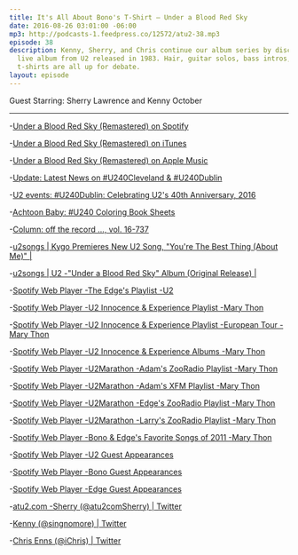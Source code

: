 ```yaml
---
title: It's All About Bono's T-Shirt — Under a Blood Red Sky
date: 2016-08-26 03:01:00 -06:00
mp3: http://podcasts-1.feedpress.co/12572/atu2-38.mp3
episode: 38
description: Kenny, Sherry, and Chris continue our album series by discussing this
  live album from U2 released in 1983. Hair, guitar solos, bass intros, and plaid
  t-shirts are all up for debate.
layout: episode
---
```


Guest Starring: Sherry Lawrence and Kenny October

***

-[Under a Blood Red Sky (Remastered) on Spotify][1]

-[Under a Blood Red Sky (Remastered) on iTunes][2]

-[Under a Blood Red Sky (Remastered) on Apple Music][3]

-[Update: Latest News on #U240Cleveland &amp; #U240Dublin][4]

-[U2 events: #U240Dublin: Celebrating U2's 40th Anniversary, 2016][5]

-[Achtoon Baby: #U240 Coloring Book Sheets][6]

-[Column: off the record ..., vol. 16-737][7]

-[u2songs | Kygo Premieres New U2 Song, "You're The Best Thing (About Me)" |][8]

-[u2songs | U2 -"Under a Blood Red Sky" Album (Original Release) |][9]

-[Spotify Web Player -The Edge's Playlist -U2][10]

-[Spotify Web Player -U2 Innocence &amp; Experience Playlist -Mary Thon][11]

-[Spotify Web Player -U2 Innocence &amp; Experience Playlist -European Tour -Mary Thon][12]

-[Spotify Web Player -U2 Innocence &amp; Experience Albums -Mary Thon][13]

-[Spotify Web Player -U2Marathon -Adam's ZooRadio Playlist -Mary Thon][14]

-[Spotify Web Player -U2Marathon -Adam's XFM Playlist -Mary Thon][15]

-[Spotify Web Player -U2Marathon -Edge's ZooRadio Playlist -Mary Thon][16]

-[Spotify Web Player -U2Marathon -Larry's ZooRadio Playlist -Mary Thon][17]

-[Spotify Web Player -Bono &amp; Edge's Favorite Songs of 2011 -Mary Thon][18]

-[Spotify Web Player -U2 Guest Appearances][19]

-[Spotify Web Player -Bono Guest Appearances ][20]

-[Spotify Web Player -Edge Guest Appearances ][21]

-[atu2.com -Sherry (@atu2comSherry) | Twitter][22]

-[Kenny (@singnomore) | Twitter][23]

-[Chris Enns (@iChris) | Twitter][24]

[1]: https://open.spotify.com/album/5G8jrlXPszg7xC4d2cQ2pQ
[2]: https://geo.itunes.apple.com/ca/album/under-blood-red-sky-live-remastered/id291734214?at=10l4Ki&amp;app=itunes
[3]: https://geo.itunes.apple.com/ca/album/under-blood-red-sky-live-remastered/id291734214?at=10l4Ki&amp;mt=1&amp;app=music
[4]: http://www.atu2.com/news/update-latest-news-on-u240cleveland--u240dublin.html
[5]: http://www.atu2.com/events/16/u240/dublin.html
[6]: http://www.atu2.com/news/achtoon-baby-u240-coloring-book-sheets.html
[7]: http://www.atu2.com/news/column-off-the-record--vol-16-737.html
[8]: http://www.u2songs.com/news/kygo_premieres_the_best_thing1
[9]: http://www.u2songs.com/discography/u2_under_a_blood_red_sky_album_original_release
[10]: https://play.spotify.com/user/u2_interscope/playlist/5gOPNPgAOmBthVJDmOXjQE?play=true&amp;utm_source=open.spotify.com&amp;utm_medium=open
[11]: https://play.spotify.com/user/125970346/playlist/65mvllNxfbZc1nUyFJa6YT?play=true&amp;utm_source=open.spotify.com&amp;utm_medium=open
[12]: https://play.spotify.com/user/125970346/playlist/7BUL0a9imqQORrS7IPd5BZ?play=true&amp;utm_source=open.spotify.com&amp;utm_medium=open
[13]: https://play.spotify.com/user/125970346/playlist/47jba3LmQ1QRxCXDcRP3KD?play=true&amp;utm_source=open.spotify.com&amp;utm_medium=open
[14]: https://play.spotify.com/user/125970346/playlist/3K0i4VFqF1GgD7Q1EV5RKy?play=true&amp;utm_source=open.spotify.com&amp;utm_medium=open
[15]: https://play.spotify.com/user/125970346/playlist/3kCo5p5ITsE2L6yTh2Umao?play=true&amp;utm_source=open.spotify.com&amp;utm_medium=open
[16]: https://play.spotify.com/user/125970346/playlist/26WdPWf9tov3nDMxnQzbD9?play=true&amp;utm_source=open.spotify.com&amp;utm_medium=open
[17]: https://play.spotify.com/user/125970346/playlist/1ej7nBBrAWptWLujbZkS4g?play=true&amp;utm_source=open.spotify.com&amp;utm_medium=open
[18]: https://play.spotify.com/user/125970346/playlist/3lIcctENFajj0XzbDkb4bH?play=true&amp;utm_source=open.spotify.com&amp;utm_medium=open
[19]: https://play.spotify.com/user/125970346/playlist/5J0vqYRO06lK0HxI88DWd2?play=true&amp;utm_source=open.spotify.com&amp;utm_medium=open
[20]: https://play.spotify.com/user/125970346/playlist/5EMJtlZMldS8HIMR5Kf9Fr?play=true&amp;utm_source=open.spotify.com&amp;utm_medium=open
[21]: https://play.spotify.com/user/125970346/playlist/1ZjOSTEIMaab6O4w4zC0LG?play=true&amp;utm_source=open.spotify.com&amp;utm_medium=open
[22]: https://twitter.com/atu2comsherry
[23]: https://twitter.com/singnomore
[24]: https://twitter.com/ichris
